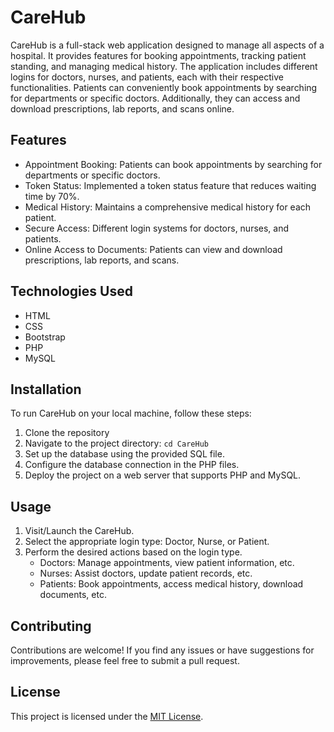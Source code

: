# CareHub

CareHub is a full-stack web application designed to manage all aspects of a hospital. It provides features for booking appointments, tracking patient standing, and managing medical history. The application includes different logins for doctors, nurses, and patients, each with their respective functionalities. Patients can conveniently book appointments by searching for departments or specific doctors. Additionally, they can access and download prescriptions, lab reports, and scans online.

## Features

- Appointment Booking: Patients can book appointments by searching for departments or specific doctors.
- Token Status: Implemented a token status feature that reduces waiting time by 70%.
- Medical History: Maintains a comprehensive medical history for each patient.
- Secure Access: Different login systems for doctors, nurses, and patients.
- Online Access to Documents: Patients can view and download prescriptions, lab reports, and scans.

## Technologies Used

- HTML
- CSS
- Bootstrap
- PHP
- MySQL

## Installation

To run CareHub on your local machine, follow these steps:

1. Clone the repository
2. Navigate to the project directory: `cd CareHub`
3. Set up the database using the provided SQL file.
4. Configure the database connection in the PHP files.
5. Deploy the project on a web server that supports PHP and MySQL.

## Usage

1. Visit/Launch the CareHub.
2. Select the appropriate login type: Doctor, Nurse, or Patient.
3. Perform the desired actions based on the login type.
   - Doctors: Manage appointments, view patient information, etc.
   - Nurses: Assist doctors, update patient records, etc.
   - Patients: Book appointments, access medical history, download documents, etc.

<!-- ## Screenshots -->

## Contributing

Contributions are welcome! If you find any issues or have suggestions for improvements, please feel free to submit a pull request.

## License

This project is licensed under the [MIT License](LICENSE).
